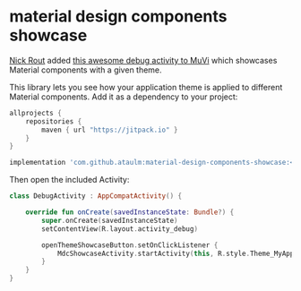 material design components showcase
===================================

[Nick Rout](https://twitter.com/ricknout) added [this awesome debug activity to MuVi](https://github.com/ataulm/muvi/pull/27) which showcases Material components with a given theme.

This library lets you see how your application theme is applied to different Material components. Add it as a dependency to your project:

```groovy
allprojects {
    repositories {
        maven { url "https://jitpack.io" }
    }
}

implementation 'com.github.ataulm:material-design-components-showcase:<latest-commit or release>'
```

Then open the included Activity:

```kotlin
class DebugActivity : AppCompatActivity() {

    override fun onCreate(savedInstanceState: Bundle?) {
        super.onCreate(savedInstanceState)
        setContentView(R.layout.activity_debug)

        openThemeShowcaseButton.setOnClickListener {
            MdcShowcaseActivity.startActivity(this, R.style.Theme_MyApp)
        }
    }
}
```
